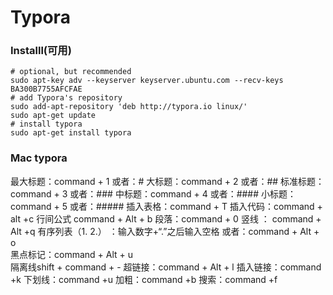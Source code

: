 # Typora

### Installl(可用)

```
# optional, but recommended
sudo apt-key adv --keyserver keyserver.ubuntu.com --recv-keys BA300B7755AFCFAE
# add Typora's repository
sudo add-apt-repository 'deb http://typora.io linux/'
sudo apt-get update
# install typora
sudo apt-get install typora
```



### Mac typora

最大标题：command + 1 或者：#
大标题：command + 2 或者：##
标准标题：command + 3 或者：###
中标题：command + 4 或者：####
小标题：command + 5 或者：#####
插入表格：command + T
插入代码：command + alt +c 
行间公式 command + Alt + b
段落：command + 0
竖线 ： command + Alt +q
有序列表（1.  2.） ：输入数字+“.”之后输入空格 或者：command + Alt + o   
黑点标记：command + Alt + u  
隔离线shift + command +  -
超链接：command + Alt + l
插入链接：command +k
下划线：command +u 
加粗：command +b
搜索：command +f